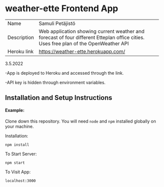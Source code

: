 # weather-ette Frontend App

|             |                                                                                                                                                                                                                                                    |
| ----------- | :------------------------------------------------------------------------------------------------------------------------------------------------------------------------------------------------------------------------------------------------- |
| Name        | Samuli Petäjistö                                                                                                                                                                                                                                   |
| Description | Web application showing current weather and forecast of four different Etteplan office cities. Uses free plan of the OpenWeather API|
| Heroku link | https://weather-ette.herokuapp.com/               |     


3.5.2022

-App is deployed to Heroku and accessed through the link.

-API key is hidden through environment variables.

## Installation and Setup Instructions

#### Example:  

Clone down this repository. You will need `node` and `npm` installed globally on your machine.  

Installation:

`npm install`  

To Start Server:

`npm start`  

To Visit App:

`localhost:3000`  
